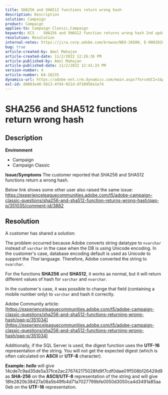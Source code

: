 ```yaml
---
title: SHA256 and SHA512 functions return wrong hash
description: Description
solution: Campaign
product: Campaign
applies-to: Campaign Classic,Campaign
keywords: KCS -  SHA256 and SHA512 function returns wrong hash 2nd update
resolution: Resolution
internal-notes: https://jira.corp.adobe.com/browse/NEO-26500, E-000202021, E-000148142
bug: true
article-created-by: Amol Mahajan
article-created-date: 11/2/2022 12:26:36 PM
article-published-by: Amol Mahajan
article-published-date: 11/2/2022 12:41:33 PM
version-number: 4
article-number: KA-16235
dynamics-url: https://adobe-ent.crm.dynamics.com/main.aspx?forceUCI=1&pagetype=entityrecord&etn=knowledgearticle&id=537cf695-a95a-ed11-9561-6045bd006a22
exl-id: d8803e40-5813-4fd4-921d-df10956e1e74
---
```

# SHA256 and SHA512 functions return wrong hash

## Description

<b>Environment</b>
- Campaign
- Campaign Classic

<b>Issue/Symptoms</b>
The customer reported that SHA256 and SHA512 functions return a wrong hash.

 Below link shows some other user also raised the same issue:
 https://experienceleaguecommunities.adobe.com/t5/adobe-campaign-classic-questions/sha256-and-sha512-function-returns-wrong-hash/qaq-p/351035/comment-id/3882


## Resolution


A customer has shared a solution:

The problem occurred because Adobe converts string datatype to `nvarchar` instead of `varchar` in the case when the DB is using Unicode encoding. In the customer's case, database encoding default is used as Unicode to support the *Thai* language. Therefore, Adobe converted the string to `nvarchar`.

For the functions <b>SHA256</b> and <b>SHA512</b>, it works as normal, but it will return different values of hash for `varchar` and `nvarchar`.

In the customer's case, it was possible to change that field (containing a mobile number only) to `varchar` and hash it correctly.

Adobe Community article:
[https://experienceleaguecommunities.adobe.com/t5/adobe-campaign-classic-questions/sha256-and-sha512-functions-returning-wrong-hash/qaq-p/351034](https://experienceleaguecommunities.adobe.com/t5/adobe-campaign-classic-questions/sha256-and-sha512-functions-returning-wrong-hash/qaq-p/351034)

Additionally, if the SQL Server is used, the digest function uses the <b>UTF-16</b> representation of the string. You will not get the expected digest (which is often calculated on <b>ASCII</b> or <b>UTF-8</b> character).

<b>Example: *hello</b>* will give 14cde7c9ad35de5a37fce2ac276742175028fd9f7cdf0dae01ff508b126429d9 as <b>SHA-256</b> on the <b>ASCII/UTF-8</b> representation of the string and will give 18fe2820b38427a08a5b49fb4d71a7027799bfe0050d3050ca4d3491a85aa0eb on the <b>UTF-16</b> representation.
